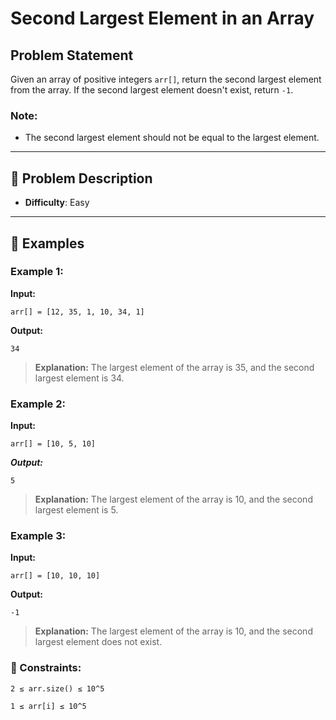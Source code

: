 
# Second Largest Element in an Array

## Problem Statement

Given an array of positive integers `arr[]`, return the second largest element from the array. If the second largest element doesn't exist, return `-1`.

### Note:
- The second largest element should not be equal to the largest element.

---

## 📝 Problem Description
- **Difficulty**: Easy
---

## 🏅 Examples

### Example 1:
**Input:**
```plaintext
arr[] = [12, 35, 1, 10, 34, 1]
```
**Output:**

```plaintext
34
```
> **Explanation:** The largest element of the array is 35, and the second largest element is 34.

### Example 2:
**Input:**
```plaintext
arr[] = [10, 5, 10]
```
***Output:***
```plaintext
5
```
> **Explanation:** The largest element of the array is 10, and the second largest element is 5.

### Example 3:
**Input:**
```plaintext
arr[] = [10, 10, 10]
```
**Output:**
```plaintext
-1
```
> **Explanation:** The largest element of the array is 10, and the second largest element does not exist.

### 📏 Constraints:
```plaintext
2 ≤ arr.size() ≤ 10^5
```
```plaintext
1 ≤ arr[i] ≤ 10^5
```
